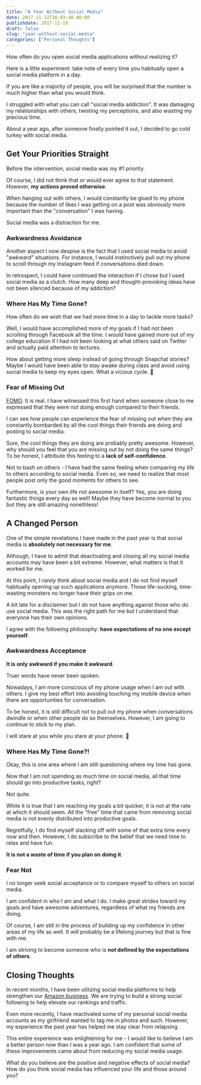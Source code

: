 ```yaml
---
title: "A Year Without Social Media"
date: 2017-11-12T16:03:48-08:00
publishdate: 2017-11-19
draft: false
slug: "year-without-social-media"
categories: ["Personal Thoughts"]
---
```


How often do you open social media applications without realizing it?

Here is a little experiment: take note of every time you habitually open a social media platform in a day.

If you are like a majority of people, you will be surprised that the number is much higher than what you would think.

I struggled with what you can call "social media addiction". It was damaging my relationships with others, twisting my perceptions, and also wasting my precious time.

About a year ago, after someone finally pointed it out, I decided to go cold turkey with social media.

## Get Your Priorities Straight

Before the intervention, social media was my #1 priority.

Of course, I did not think that or would ever agree to that statement. However, **my actions proved otherwise**.

When hanging out with others, I would constantly be glued to my phone because the number of likes I was getting on a post was obviously more important than the "conversation" I was having.

Social media was a distraction for me.

### Awkwardness Avoidance

Another aspect I now despise is the fact that I used social media to avoid "awkward" situations. For instance, I would instinctively pull out my phone to scroll through my Instagram feed if conversations died down.

In retrospect, I could have continued the interaction if I chose but I used social media as a clutch. How many deep and thought-provoking ideas have not been silenced because of my addiction?

### Where Has My Time Gone?

How often do we wish that we had more time in a day to tackle more tasks?

Well, I would have accomplished more of my goals if I had not been scrolling through Facebook all the time. I would have gained more out of my college education if I had not been looking at what others said on Twitter and actually paid attention to lectures.

How about getting more sleep instead of going through Snapchat stories? Maybe I would have been able to stay awake during class and avoid using social media to keep my eyes open. What a vicious cycle. 🙁

### Fear of Missing Out

<a href="https://en.wikipedia.org/wiki/Fear_of_missing_out" target="_blank">FOMO</a>. It is real. I have witnessed this first hand when someone close to me expressed that they were not doing enough compared to their friends.

I can see how people can experience the fear of missing out when they are constantly bombarded by all the cool things their friends are doing and posting to social media.

Sure, the cool things they are doing are probably pretty awesome. However, why should you feel that you are missing out by not doing the same things? To be honest, I attribute this feeling to a **lack of self-confidence**.

Not to bash on others - I have had the same feeling when comparing my life to others according to social media. Even so, we need to realize that most people post only the good moments for others to see.

Furthermore, is your own life not awesome in itself? Yes, you are doing fantastic things every day as well! Maybe they have become normal to you but they are still amazing nonethless!

## A Changed Person

One of the simple revelations I have made in the past year is that social media is **absolutely not necessary for me**.

Although, I have to admit that deactivating and closing all my social media accounts may have been a bit extreme. However, what matters is that it worked for me.

At this point, I *rarely* think about social media and I do not find myself habitually opening up such applications anymore. Those life-sucking, time-wasting monsters no longer have their grips on me.

A bit late for a disclaimer but I do not have anything against those who do use social media. This was the right path for me but I understand that everyone has their own opinions.

I agree with the following philosophy: **have expectations of no one except yourself**.

### Awkwardness Acceptance

**It is only awkward if you make it awkward**.

Truer words have never been spoken.

Nowadays, I am more conscious of my phone usage when I am out with others. I give my best effort into avoiding touching my mobile device when there are opportunities for conversation.

To be honest, it is still difficult not to pull out my phone when conversations dwindle or when other people do so themselves. However, I am going to continue to stick to my plan. 

I will stare at you while you stare at your phone. 🙂

### Where Has My Time Gone?!

Okay, this is one area where I am still questioning where my time has gone.

Now that I am not spending as much time on social media, all that time should go into productive tasks, right?

Not quite.

While it is true that I am reaching my goals a bit quicker, it is not at the rate at which it should seem. All the "free" time that came from removing social media is not evenly distributed into productive goals.

Regretfully, I do find myself slacking off with some of that extra time every now and then. However, I do subscribe to the belief that we need time to relax and have fun.

**It is not a waste of time if you plan on doing it**.

### Fear Not

I no longer seek social acceptance or to compare myself to others on social media.

I am confident in who I am and what I do. I make great strides toward my goals and have awesome adventures, regardless of what my friends are doing.

Of course, I am still in the process of building up my confidence in other areas of my life as well. It will probably be a lifelong journey but that is fine with me. 

I am striving to become someone who is **not defined by the expectations of others**.

## Closing Thoughts

In recent months, I have been utilizing social media platforms to help strengthen our [Amazon business](/first-amazon-affiliate-business-overview). We are trying to build a strong social following to help elevate our rankings and traffic.

Even more recently, I have reactivated some of my personal social media accounts as my girlfriend wanted to tag me in photos and such. However, my experience the past year has helped me stay clear from relapsing.

This entire experience was enlightening for me - I would like to believe I am a better person now than I was a year ago. I am confident that some of these improvements came about from reducing my social media usage.

What do you believe are the positive and negative effects of social media? How do you think social media has influenced your life and those around you?